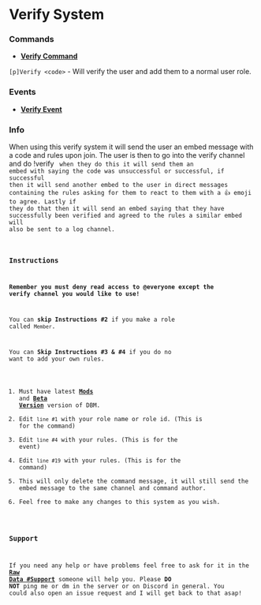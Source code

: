 # Verify System

### Commands

* **[Verify Command](https://github.com/Zacwilson90/DBMProjects/blob/Verify-System/verify_command.js)**

`[p]Verify <code>` - Will verify the user and add them to a normal user role.



### Events

* **[Verify Event](https://github.com/Zacwilson90/DBMProjects/blob/Verify-System/verifymessage_event.js)**



### Info

When using this verify system it will send the user an embed message with a code and rules upon join. The user is then to go into the verify channel and do !verify <code> when they do this it will send them an embed with saying the code was unsuccessful or successful, if successful then it will send another embed to the user in direct messages containing the rules asking for them to react to them with a :thumbsup: emoji to agree. Lastly if they do that then it will send an embed saying that they have successfully been verified and agreed to the rules a similar embed will also be sent to a log channel. 

### Instructions

**Remember you must deny read access to @everyone except the verify channel you would like to use!**

You can **skip Instructions #2** if you make a role called `Member`.

You can **Skip Instructions #3 & #4** if you do no want to add your own rules.

1. Must have latest **[Mods](https://github.com/Discord-Bot-Maker-Mods/DBM-Mods)** and **[Beta Version](https://discordapp.com/channels/379372685182107669/421384914219433984/493286471696908309)** version of DBM.
2. Edit `line #1` with your role name or role id. (This is for the command)
3. Edit `line #4` with your rules. (This is for the event)
4. Edit `line #19` with your rules. (This is for the command)
5. This will only delete the command message, it will still send the embed message to the same channel and command author.
6. Feel free to make any changes to this system as you wish.



### Support

If you need any help or have problems feel free to ask for it in the **[Raw Data #Support](https://discordapp.com/channels/379372685182107669/388055603320324116)** someone will help you. Please **DO NOT** ping me or dm in the server or on Discord in general. You could also open an issue request and I will get back to that asap!
